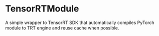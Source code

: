 # TensorRTModule
A simple wrapper to TensorRT SDK that automatically compiles PyTorch module to TRT engine and reuse cache when possible.
